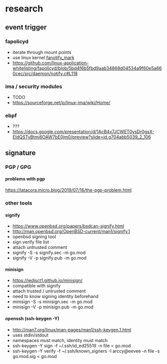 # research

## event trigger

### fapolicyd

- iterate through mount points
- use linux kernel [fanotify_mark](http://man7.org/linux/man-pages/man2/fanotify_mark.2.html)
- https://github.com/linux-application-whitelisting/fapolicyd/blob/5bd4f6b5fbd9aab34868d04534a9f60e5a660cec/src/daemon/notify.c#L118

### ima / security modules

- TODO
- https://sourceforge.net/p/linux-ima/wiki/Home/

### ebpf

- ???
- https://docs.google.com/presentation/d/1AcB4x7JCWET0ysDr0gsX-EIdQSTyBtmi6OAW7bE0jm0/preview?slide=id.g704abb5039_2_106

## signature

### PGP / GPG

#### problems with pgp

https://latacora.micro.blog/2019/07/16/the-pgp-problem.html

### other tools

#### signify

- https://www.openbsd.org/papers/bsdcan-signify.html
- http://man.openbsd.org/OpenBSD-current/man1/signify.1
- openbsd signing tool
- sign verify file list
- attach untrusted comment
- signify -S -s signify.sec -m go.mod
- signify -V -p signify.pub -m go.mod

#### minisign

- https://jedisct1.github.io/minisign/
- compatible with signify
- attach trusted / untrusted comment
- need to know signing identity beforehand
- minisign -S -s minisign.sec -m go.mod
- minisign -V -p minisign.pub -m go.mod

#### openssh (ssh-keygen -Y)

- http://man7.org/linux/man-pages/man1/ssh-keygen.1.html
- uses stdin/stdout
- namespaces must match, identity must match
- ssh-keygen -Y sign -f ~/.ssh/id_ed25519 -n file < go.mod
- ssh-keygen -Y verify -f ~/.ssh/known_signers -I arccy@eevee -n file -s go.mod.sig < go.mod
